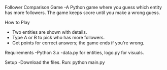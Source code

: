 Follower Comparison Game
-A Python game where you guess which entity has more followers. The game keeps score until you make a wrong guess.

How to Play
- Two entities are shown with details.
- Type A or B to pick who has more followers.
- Get points for correct answers; the game ends if you're wrong.

Requirements
-Python 3.x
-data.py for entities, logo.py for visuals.

Setup
-Download the files.
    Run: python main.py
